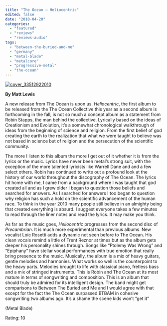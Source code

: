 ```yaml
---
title: "The Ocean – Heliocentric"
edited: false
date: "2010-04-20"
categories:
  - "featured"
  - "reviews"
  - "reviews-audio"
tags:
  - "between-the-buried-and-me"
  - "germany"
  - "metal-blade"
  - "metalcore"
  - "progressive-metal"
  - "the-ocean"
---
```


[![cover_33512922010](http://www.hellbound.ca/wp-content/uploads/2010/04/cover_33512922010.jpg "cover_33512922010")](http://www.hellbound.ca/wp-content/uploads/2010/04/cover_33512922010.jpg)

**By Matt Lewis**

A new release from The Ocean is upon us. _Heliocentric_, the first album to be released from the The Ocean Collective this year as a second album is forthcoming in the fall, is not so much a concept album as a statement from Robin Stapps, the man behind the collective. Lyrically based on the ideas of Creationism and Evolution, it’s a somewhat chronological walkthrough of ideas from the beginning of science and religion. From the first belief of god creating the earth to the realization that what we were taught to believe was not based in science but of religion and the persecution of the scientific community.

The more I listen to this album the more I get out of it whether it is from the lyrics or the music. Lyrics have never been metal’s strong suit, with the exception of the more talented lyricists like Warrell Dane and and a few select others. Robin has continued to write out a profound look at the history of our world throughout the discography of The Ocean. The lyrics hit home with me, I came from a background where I was taught that god created all and as I grew older I began to question those beliefs and searched for answers. As I searched for answers I too began to question why religion has such a hold on the scientific advancement of the human race. To think in the year 2010 many people still believe in an almighty being that created everything is absurd. I suggest everyone takes a few minutes to read through the liner notes and read the lyrics. It may make you think.

As far as the music goes, _Heliocentric_ progresses from the second disc of _Precambrian_. It is much more experimental than previous albums. New vocalist Loic Rosetti adds a dynamic not seen before to The Ocean. His clean vocals remind a little of Trent Reznor at times but as the album gets deeper his personality shines through. Songs like “Ptolemy Was Wrong” and “Epiphany” have stellar vocal performances with true emotion that really bring presence to the music. Musically, the album is a mix of heavy guitars, gentle melodies and harmonies. What works so well is the counterpoint to the heavy parts. Melodies brought to life with classical piano, fretless bass and a mix of stringed instruments. This is Robin and The Ocean at its most mature in terms of songwriting and composition. This is an album that should truly be admired for its intelligent design. The band might get comparisons to Between The Buried and Me and I would agree with that except for the fact the The Ocean surpassed BTBAM in cohesive songwriting two albums ago. It’s a shame the scene kids won’t “get it”

(Metal Blade)

Rating: 10
